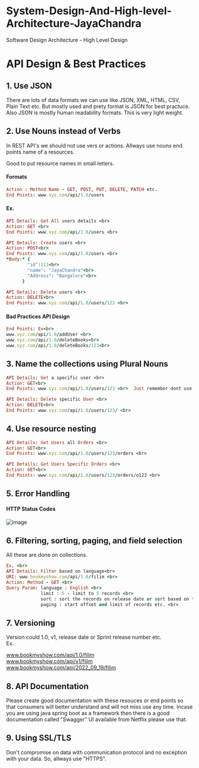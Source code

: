 # System-Design-And-High-level-Architecture-JayaChandra
Software Design Architecture - High Level Design

# API Design & Best Practices

## 1. Use JSON

There are lots of data formats we can use like JSON, XML, HTML, CSV, Plain Text etc. But mostly used and prety format is JSON for best practuce. Also JSON is mostly human readability formats. This is very light weight.<br> 

## 2. Use Nouns instead of Verbs
In REST API's we should not use vers or actions. Allways use nouns end points name of a resources.<br>

Good to put resource names in small letters.<br>

#### Formats
```ruby
Action : Method Name - GET, POST, PUT, DELETE, PATCH etc.
End Points: www.xyz.com/api/1.0/users
```
#### Ex. 
```ruby
API Details: Get All users details <br>
Action: GET <br>
End Points: www.xyz.com/api/1.0/users <br>

API Details: Create users <br>
Action: POST<br>
End Points: www.xyz.com/api/1.0/users <br>
*Body:* {
        "id":111<br>
        "name": "JayaChandra"<br>
        "Address": "Bangalore"<br>
      }

API Details: Delete users <br>
Action: DELETE<br>
End Points: www.xyz.com/api/1.0/users/123 <br>
```

#### Bad Practices API Design
```ruby
End Points: Ex<br>
www.xyz.com/api/1.0/addUser <br>
www.xyz.com/api/1.0/deleteBooks<br>
www.xyz.com/api/1.0/deleteBooks/123<br>
```

## 3. Name the collections using Plural Nouns

```ruby
API Details: Get a specific user <br>
Action: GET<br>
End Points: www.xyz.com/api/1.0/users/123 <br>  Just remember dont use "user". Its "users"

API Details: Delete specific User <br>
Action: DELETE<br>
End Points: www.xyz.com/api/1.0/users/123/ <br>
```

## 4. Use resource nesting
```ruby
API Details: Get Users all Orders <br>
Action: GET<br>
End Points: www.xyz.com/api/1.0/users/123/orders <br>

API Details: Get Users Specific Orders <br>
Action: GET<br>
End Points: www.xyz.com/api/1.0/users/123/orders/o123 <br>
```

## 5. Error Handling

#### HTTP Status Codes

![image](https://user-images.githubusercontent.com/115500959/196740878-3e1e90a9-9739-4376-9341-8d6acb2e132f.png)


## 6. Filtering, sorting, paging, and field selection

All these are done on collections. <br>

```ruby
Ex. <br>
API Details: Filter based on language<br>
URI: www.bookmyshow.com/api/1.0/filim <br>
Action: Method - GET <br>
Query Param: language : English <br>
             limit : 5 - limit to 5 records <br>
             sort : sort the records on release date or sort based on theater or sort based on name ascending or descending order etc. <br>
             paging : start offset and limit of records etc. <br>
```
## 7. Versioning

Version could 1.0, v1, release date or Sprint release number etc.<br>
Ex.<br>

www.bookmyshow.com/api/1.0/filim <br>
www.bookmyshow.com/api/v1/filim <br>
www.bookmyshow.com/api/2022_09_19/filim <br>

## 8. API Documentation

Please create good documentation with these resouces or end points so that consumers will better understand and will not miss use any time.
Incase you are using java spring boot as a framework then there is a good documentation called "Swagger" UI available from Netflix please use that.

## 9. Using SSL/TLS

Don't compromise on data with communication protocol and no exception with your data. So, allways use "HTTPS".
